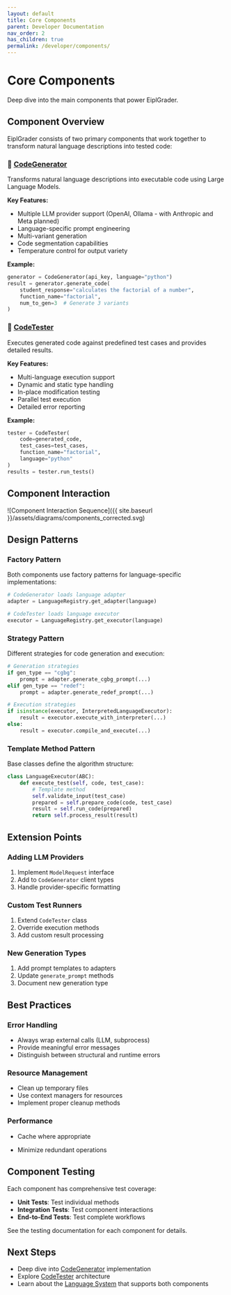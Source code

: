 ```yaml
---
layout: default
title: Core Components
parent: Developer Documentation
nav_order: 2
has_children: true
permalink: /developer/components/
---
```


# Core Components

Deep dive into the main components that power EiplGrader.

## Component Overview

EiplGrader consists of two primary components that work together to transform natural language descriptions into tested code:

### 🧠 [CodeGenerator](codegen.html)
Transforms natural language descriptions into executable code using Large Language Models.

**Key Features:**
- Multiple LLM provider support (OpenAI, Ollama - with Anthropic and Meta planned)
- Language-specific prompt engineering
- Multi-variant generation
- Code segmentation capabilities
- Temperature control for output variety

**Example:**
```python
generator = CodeGenerator(api_key, language="python")
result = generator.generate_code(
    student_response="calculates the factorial of a number",
    function_name="factorial",
    num_to_gen=3  # Generate 3 variants
)
```

### 🧪 [CodeTester](tester.html)
Executes generated code against predefined test cases and provides detailed results.

**Key Features:**
- Multi-language execution support
- Dynamic and static type handling
- In-place modification testing
- Parallel test execution
- Detailed error reporting

**Example:**
```python
tester = CodeTester(
    code=generated_code,
    test_cases=test_cases,
    function_name="factorial",
    language="python"
)
results = tester.run_tests()
```

## Component Interaction

![Component Interaction Sequence]({{ site.baseurl }}/assets/diagrams/components_corrected.svg)

## Design Patterns

### Factory Pattern
Both components use factory patterns for language-specific implementations:

```python
# CodeGenerator loads language adapter
adapter = LanguageRegistry.get_adapter(language)

# CodeTester loads language executor  
executor = LanguageRegistry.get_executor(language)
```

### Strategy Pattern
Different strategies for code generation and execution:

```python
# Generation strategies
if gen_type == "cgbg":
    prompt = adapter.generate_cgbg_prompt(...)
elif gen_type == "redef":
    prompt = adapter.generate_redef_prompt(...)

# Execution strategies
if isinstance(executor, InterpretedLanguageExecutor):
    result = executor.execute_with_interpreter(...)
else:
    result = executor.compile_and_execute(...)
```

### Template Method Pattern
Base classes define the algorithm structure:

```python
class LanguageExecutor(ABC):
    def execute_test(self, code, test_case):
        # Template method
        self.validate_input(test_case)
        prepared = self.prepare_code(code, test_case)
        result = self.run_code(prepared)
        return self.process_result(result)
```

## Extension Points

### Adding LLM Providers
1. Implement `ModelRequest` interface
2. Add to `CodeGenerator` client types
3. Handle provider-specific formatting

### Custom Test Runners
1. Extend `CodeTester` class
2. Override execution methods
3. Add custom result processing

### New Generation Types
1. Add prompt templates to adapters
2. Update `generate_prompt` methods
3. Document new generation type

## Best Practices

### Error Handling
- Always wrap external calls (LLM, subprocess)
- Provide meaningful error messages
- Distinguish between structural and runtime errors

### Resource Management
- Clean up temporary files
- Use context managers for resources
- Implement proper cleanup methods

### Performance
- Cache where appropriate

- Minimize redundant operations

## Component Testing

Each component has comprehensive test coverage:

- **Unit Tests**: Test individual methods
- **Integration Tests**: Test component interactions
- **End-to-End Tests**: Test complete workflows

See the testing documentation for each component for details.

## Next Steps

- Deep dive into [CodeGenerator](codegen.html) implementation
- Explore [CodeTester](tester.html) architecture
- Learn about the [Language System](../languages/) that supports both components